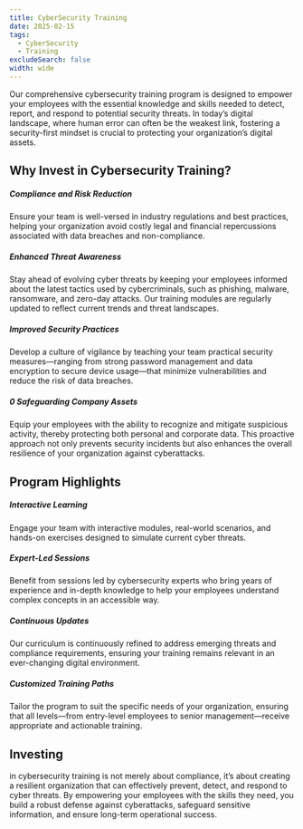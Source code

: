 ```yaml
---
title: CyberSecurity Training
date: 2025-02-15
tags:
  - CyberSecurity
  - Training
excludeSearch: false
width: wide
---
```


Our comprehensive cybersecurity training program is designed to empower your employees with the essential knowledge and skills needed to detect, report, and respond to potential security threats. In today’s digital landscape, where human error can often be the weakest link, fostering a security-first mindset is crucial to protecting your organization’s digital assets.

## Why Invest in Cybersecurity Training?

##### Compliance and Risk Reduction
Ensure your team is well-versed in industry regulations and best practices, helping your organization avoid costly legal and financial repercussions associated with data breaches and non-compliance.

##### Enhanced Threat Awareness
Stay ahead of evolving cyber threats by keeping your employees informed about the latest tactics used by cybercriminals, such as phishing, malware, ransomware, and zero-day attacks. Our training modules are regularly updated to reflect current trends and threat landscapes.

##### Improved Security Practices 
Develop a culture of vigilance by teaching your team practical security measures—ranging from strong password management and data encryption to secure device usage—that minimize vulnerabilities and reduce the risk of data breaches.

##### 0 Safeguarding Company Assets
Equip your employees with the ability to recognize and mitigate suspicious activity, thereby protecting both personal and corporate data. This proactive approach not only prevents security incidents but also enhances the overall resilience of your organization against cyberattacks.

## Program Highlights

##### Interactive Learning
Engage your team with interactive modules, real-world scenarios, and hands-on exercises designed to simulate current cyber threats.

##### Expert-Led Sessions
Benefit from sessions led by cybersecurity experts who bring years of experience and in-depth knowledge to help your employees understand complex concepts in an accessible way.

##### Continuous Updates
Our curriculum is continuously refined to address emerging threats and compliance requirements, ensuring your training remains relevant in an ever-changing digital environment.

##### Customized Training Paths
Tailor the program to suit the specific needs of your organization, ensuring that all levels—from entry-level employees to senior management—receive appropriate and actionable training.

## Investing 
in cybersecurity training is not merely about compliance, it’s about creating a resilient organization that can effectively prevent, detect, and respond to cyber threats. By empowering your employees with the skills they need, you build a robust defense against cyberattacks, safeguard sensitive information, and ensure long-term operational success.